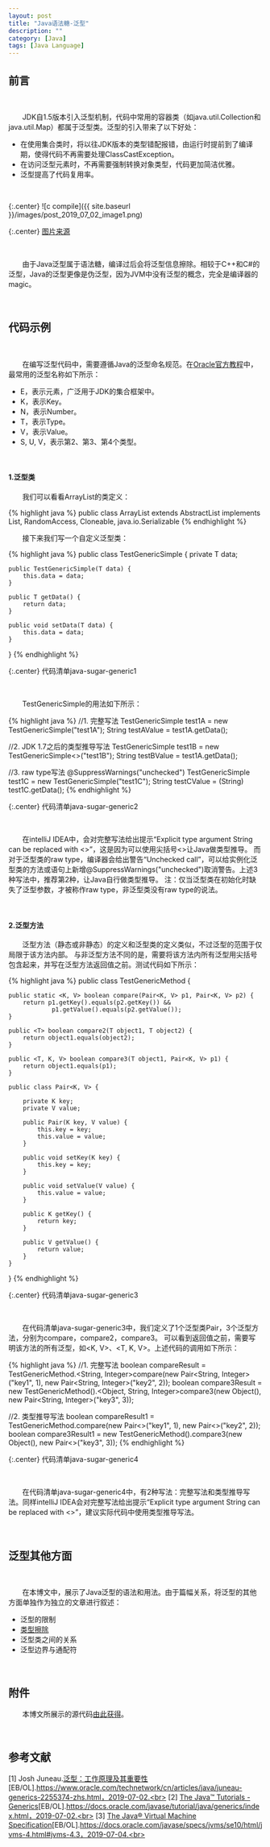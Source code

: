 ```yaml
---
layout: post
title: "Java语法糖-泛型"
description: ""
category: [Java]
tags: [Java Language]
---
```

<link rel="stylesheet" href="{{ site.baseurl }}/css/pygments.css">

## 前言

<br>

&#160; &#160; &#160; &#160;JDK自1.5版本引入泛型机制，代码中常用的容器类（如java.util.Collection和java.util.Map）都属于泛型类。泛型的引入带来了以下好处：

* 在使用集合类时，将以往JDK版本的类型错配报错，由运行时提前到了编译期，使得代码不再需要处理ClassCastException。
* 在访问泛型元素时，不再需要强制转换对象类型，代码更加简洁优雅。
* 泛型提高了代码复用率。

<br>

{:.center}
![c compile]({{ site.baseurl }}/images/post_2019_07_02_image1.png)

{:.center}
[图片来源](https://www.nextptr.com/series/a554793983/explained-java-generics-and-collections)

<br>

&#160; &#160; &#160; &#160;由于Java泛型属于语法糖，编译过后会将泛型信息擦除。相较于C++和C#的泛型，Java的泛型更像是伪泛型，因为JVM中没有泛型的概念，完全是编译器的magic。

<!-- more -->

<br>

## 代码示例

<br>

&#160; &#160; &#160; &#160;在编写泛型代码中，需要遵循Java的泛型命名规范。在[Oracle官方教程](https://www.oracle.com/technetwork/cn/articles/java/juneau-generics-2255374-zhs.html)中，最常用的泛型名称如下所示：

* E，表示元素，广泛用于JDK的集合框架中。
* K，表示Key。
* N，表示Number。
* T，表示Type。
* V，表示Value。
* S, U, V，表示第2、第3、第4个类型。

<br>

#### 1.泛型类

&#160; &#160; &#160; &#160;我们可以看看ArrayList的类定义：

{% highlight java %}
public class ArrayList<E> extends AbstractList<E> implements List<E>, RandomAccess, Cloneable, java.io.Serializable
{% endhighlight %}

&#160; &#160; &#160; &#160;接下来我们写一个自定义泛型类：

{% highlight java %}
public class TestGenericSimple<T> {
    private T data;

    public TestGenericSimple(T data) {
        this.data = data;
    }

    public T getData() {
        return data;
    }

    public void setData(T data) {
        this.data = data;
    }
}
{% endhighlight %}

{:.center}
代码清单java-sugar-generic1

<br>

&#160; &#160; &#160; &#160;TestGenericSimple的用法如下所示：

{% highlight java %}
//1. 完整写法
TestGenericSimple<String> test1A =  new TestGenericSimple<String>("test1A");
String testAValue = test1A.getData();

//2. JDK 1.7之后的类型推导写法
TestGenericSimple<String> test1B = new TestGenericSimple<>("test1B");
String testBValue = test1A.getData();

//3. raw type写法
@SuppressWarnings("unchecked")
TestGenericSimple test1C = new TestGenericSimple("test1C");
String testCValue = (String) test1C.getData();
{% endhighlight %}

{:.center}
代码清单java-sugar-generic2

<br>

&#160; &#160; &#160; &#160;在intelliJ IDEA中，会对完整写法给出提示“Explicit type argument String can be replaced with <>”，这是因为可以使用尖括号<>让Java做类型推导。
而对于泛型类的raw type，编译器会给出警告“Unchecked call”，可以给实例化泛型类的方法或语句上新增@SuppressWarnings("unchecked")取消警告。上述3种写法中，推荐第2种，让Java自行做类型推导。
注：仅当泛型类在初始化时缺失了泛型参数，才被称作raw type，非泛型类没有raw type的说法。

<br>

#### 2.泛型方法

&#160; &#160; &#160; &#160;泛型方法（静态或非静态）的定义和泛型类的定义类似，不过泛型的范围于仅局限于该方法内部。
与非泛型方法不同的是，需要将该方法内所有泛型用尖括号包含起来，并写在泛型方法返回值之前。测试代码如下所示：

{% highlight java %}
public class TestGenericMethod {

    public static <K, V> boolean compare(Pair<K, V> p1, Pair<K, V> p2) {
        return p1.getKey().equals(p2.getKey()) &&
                p1.getValue().equals(p2.getValue());
    }

    public <T> boolean compare2(T object1, T object2) {
        return object1.equals(object2);
    }

    public <T, K, V> boolean compare3(T object1, Pair<K, V> p1) {
        return object1.equals(p1);
    }

    public class Pair<K, V> {

        private K key;
        private V value;

        public Pair(K key, V value) {
            this.key = key;
            this.value = value;
        }

        public void setKey(K key) {
            this.key = key;
        }

        public void setValue(V value) {
            this.value = value;
        }

        public K getKey() {
            return key;
        }

        public V getValue() {
            return value;
        }
    }
}
{% endhighlight %}

{:.center}
代码清单java-sugar-generic3

<br>

&#160; &#160; &#160; &#160;在代码清单java-sugar-generic3中，我们定义了1个泛型类Pair，3个泛型方法，分别为compare，compare2，compare3。
可以看到返回值之前，需要写明该方法的所有泛型，如<K, V>、<T, K, V>。上述代码的调用如下所示：

{% highlight java %}
//1. 完整写法
boolean compareResult = TestGenericMethod.<String, Integer>compare(new Pair<String, Integer>("key1", 1), new Pair<String, Integer>("key2", 2));
boolean compare3Result = new TestGenericMethod().<Object, String, Integer>compare3(new Object(), new Pair<String, Integer>("key3", 3));

//2. 类型推导写法
boolean compareResult1 = TestGenericMethod.compare(new Pair<>("key1", 1), new Pair<>("key2", 2));
boolean compare3Result1 = new TestGenericMethod().compare3(new Object(), new Pair<>("key3", 3));
{% endhighlight %}

{:.center}
代码清单java-sugar-generic4

<br>

&#160; &#160; &#160; &#160;在代码清单java-sugar-generic4中，有2种写法：完整写法和类型推导写法。同样intelliJ IDEA会对完整写法给出提示“Explicit type argument String can be replaced with <>”，建议实际代码中使用类型推导写法。

<br>

## 泛型其他方面

<br>

&#160; &#160; &#160; &#160;在本博文中，展示了Java泛型的语法和用法。由于篇幅关系，将泛型的其他方面单独作为独立的文章进行叙述：

* 泛型的限制
* [类型擦除](http://leesir.github.io/2019/07/java-sugar-generic)
* 泛型类之间的关系
* 泛型边界与通配符

<br>

## 附件

&#160; &#160; &#160; &#160;本博文所展示的源代码[由此获得](https://github.com/leesir/blog_code/tree/master/src/generic)。

<br>

## 参考文献

[1] Josh Juneau.[泛型：工作原理及其重要性](https://www.oracle.com/technetwork/cn/articles/java/juneau-generics-2255374-zhs.html)[EB/OL].https://www.oracle.com/technetwork/cn/articles/java/juneau-generics-2255374-zhs.html，2019-07-02.<br>
[2] [The Java™ Tutorials - Generics](https://docs.oracle.com/javase/tutorial/java/generics/index.html)[EB/OL].https://docs.oracle.com/javase/tutorial/java/generics/index.html，2019-07-02.<br>
[3] [The Java® Virtual Machine Specification](https://docs.oracle.com/javase/specs/jvms/se10/html/jvms-4.html#jvms-4.3)[EB/OL].https://docs.oracle.com/javase/specs/jvms/se10/html/jvms-4.html#jvms-4.3，2019-07-04.<br>